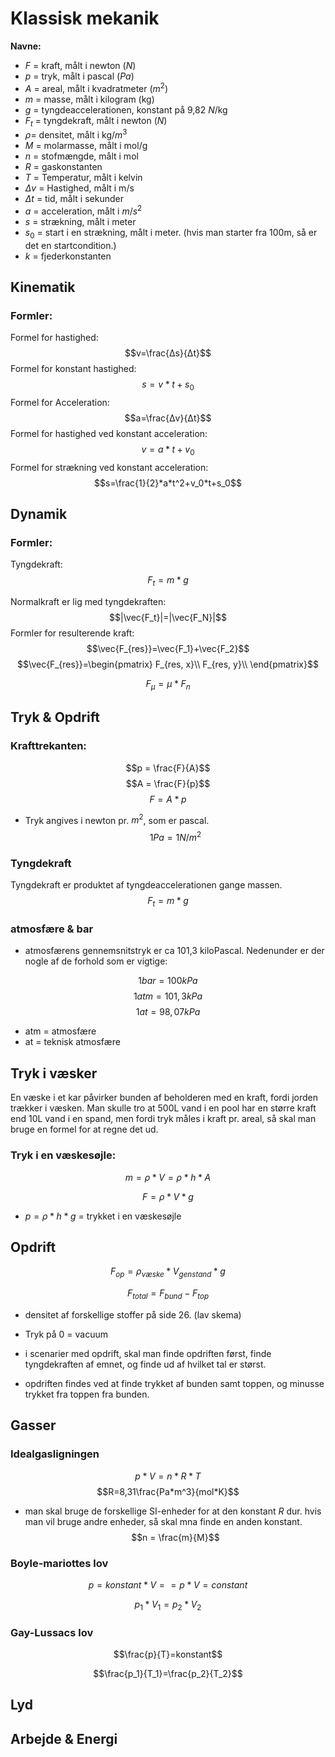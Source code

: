 # Klassisk mekanik

**Navne:**

* $F$ = kraft, målt i newton ($N$)
* $p$ = tryk, målt i pascal ($Pa$)
* $A$ = areal, målt i kvadratmeter ($m^2$)
* $m$ = masse, målt i kilogram (kg)
* $g$ = tyngdeaccelerationen, konstant på 9,82 $N$/kg
* $F_t$ = tyngdekraft, målt i newton ($N$)
* $ρ$= densitet, målt i kg/$m^3$
* $M$ = molarmasse, målt i mol/g
* $n$ = stofmængde, målt i mol
* $R$ = gaskonstanten
* $T$ = Temperatur, målt i kelvin
* $Δv$ = Hastighed, målt i m/s
* $Δt$ = tid, målt i sekunder
* $a$ = acceleration, målt i $m/s^2$
* $s$ = strækning, målt i meter
* $s_0$ = start i en strækning, målt i meter. (hvis man starter fra 100m, så er det en startcondition.)
* $k$ = fjederkonstanten

## Kinematik

### Formler:

Formel for hastighed:
$$v=\frac{Δs}{Δt}$$
Formel for konstant hastighed:
$$s=v*t+s_0$$
Formel for Acceleration:
$$a=\frac{Δv}{Δt}$$
Formel for hastighed ved konstant acceleration:
$$v=a*t+v_0$$
Formel for strækning ved konstant acceleration:
$$s=\frac{1}{2}*a*t^2+v_0*t+s_0$$

## Dynamik


### Formler: 
Tyngdekraft:
$$F_t=m*g$$

Normalkraft er lig med tyngdekraften:
$$|\vec{F_t}|=|\vec{F_N}|$$
Formler for resulterende kraft:
$$\vec{F_{res}}=\vec{F_1}+\vec{F_2}$$
$$\vec{F_{res}}=\begin{pmatrix}
F_{res, x}\\
F_{res, y}\\
\end{pmatrix}$$

$$F_μ=μ*F_n$$   

## Tryk & Opdrift

### Krafttrekanten:
$$p = \frac{F}{A}$$
$$A = \frac{F}{p}$$
$$F = A*p$$


* Tryk angives i newton pr. $m^2$, som er pascal.
$$1Pa=1N/m^2$$

### Tyngdekraft
Tyngdekraft er produktet af tyngdeaccelerationen gange massen.
$$F_t = m*g$$


### atmosfære & bar
* atmosfærens gennemsnitstryk er ca 101,3 kiloPascal.
Nedenunder er der nogle af de forhold som er vigtige:

$$1 bar = 100kPa$$
$$1 atm = 101,3kPa$$
$$ 1 at = 98,07kPa$$

* atm = atmosfære
* at = teknisk atmosfære

## Tryk i væsker

En væske i et kar påvirker bunden af beholderen med en kraft, fordi jorden trækker i væsken. Man skulle tro at 500L vand i en pool har en større kraft end 10L vand i en spand, men fordi tryk måles i kraft pr. areal, så skal man bruge en formel for at regne det ud. 

### Tryk i en væskesøjle:

$$m = ρ*V = ρ*h*A$$

$$F=ρ*V*g$$

* $p=ρ*h*g$ = trykket i en væskesøjle


## Opdrift 

$$F_{op}=ρ_{væske}*V_{genstand}*g$$

$$F_{total}=F_{bund}-F_{top}$$

* densitet af forskellige stoffer på side 26. (lav skema)

* Tryk på 0 = vacuum
* i scenarier med opdrift, skal man finde opdriften først, finde tyngdekraften af emnet, og finde ud af hvilket tal er størst.
* opdriften findes ved at finde trykket af bunden samt toppen, og minusse trykket fra toppen fra bunden. 
## Gasser

### Idealgasligningen
$$p*V = n*R*T$$
$$R=8,31\frac{Pa*m^3}{mol*K}$$
* man skal bruge de forskellige SI-enheder for at den konstant $R$ dur. hvis man vil bruge andre enheder, så skal mna finde en anden konstant. 
$$n = \frac{m}{M}$$

### Boyle-mariottes lov

$$p=konstant*V == p*V=constant$$

$$p_1*V_1=p_2*V_2$$

### Gay-Lussacs lov

$$\frac{p}{T}=konstant$$

$$\frac{p_1}{T_1}=\frac{p_2}{T_2}$$



## Lyd

## Arbejde & Energi